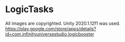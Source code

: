 # LogicTasks
All images are copyrighted.
Unity 2020.1.12f1 was used.
https://play.google.com/store/apps/details?id=com.infinityuniversestudio.logicbooster
